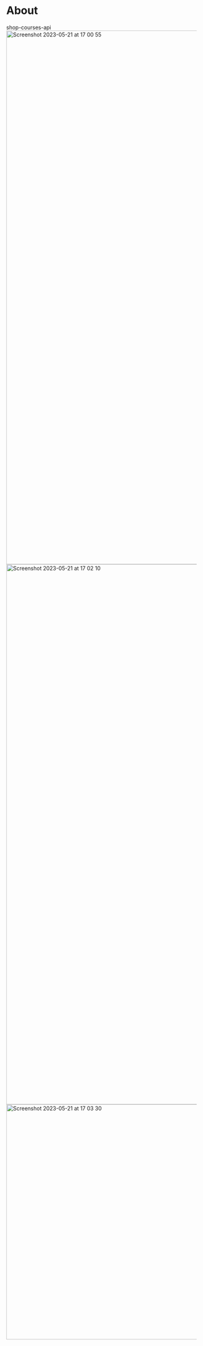 # About
shop-courses-api
<img width="1407" alt="Screenshot 2023-05-21 at 17 00 55" src="https://github.com/halloweex/shop-courses-api/assets/126845811/93fc2f3c-d7dc-4e9b-8228-b27bb30f8413">
<img width="1424" alt="Screenshot 2023-05-21 at 17 02 10" src="https://github.com/halloweex/shop-courses-api/assets/126845811/9ec68e7a-229c-49a6-ada5-f7ace5127bdb">
<img width="620" alt="Screenshot 2023-05-21 at 17 03 30" src="https://github.com/halloweex/shop-courses-api/assets/126845811/cfd6ba7d-ef19-4911-b0f8-165519200f48">
